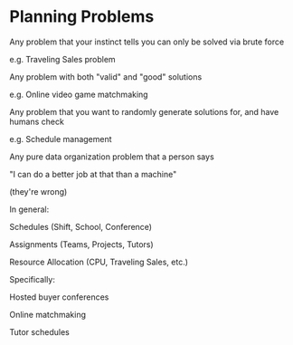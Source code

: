 # Planning Problems


Any problem that your instinct tells you can only be solved via brute force

e.g. Traveling Sales problem


Any problem with both "valid" and "good" solutions

e.g. Online video game matchmaking


Any problem that you want to randomly generate solutions for, and have humans check

e.g. Schedule management


Any pure data organization problem that a person says 

"I can do a better job at that than a machine" 

(they're wrong)


In general:

Schedules (Shift, School, Conference)

Assignments (Teams, Projects, Tutors)

Resource Allocation (CPU, Traveling Sales, etc.)


Specifically:

Hosted buyer conferences

Online matchmaking

Tutor schedules